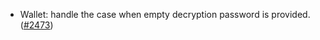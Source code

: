 - Wallet: handle the case when empty decryption password is provided.
  ([\#2473](https://github.com/anoma/namada/pull/2473))
